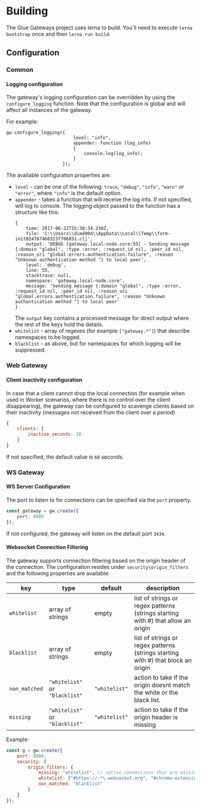 # Building

The Glue Gateways project uses lerna to build. You'll need to execute `lerna bootstrap` once and then `lerna run build`.

## Configuration

### Common

#### Logging configuration

The gateway's logging configuration can be overridden by using the ```configure_logging``` function. Note that the configuration is global and will affect all instances of the gateway.

For example:
```
gw.configure_logging({
                         level: "info",
                         appender: function (log_info)
                         {
                             console.log(log_info);
                         }
                     });
```
The available configuration properties are:
- ```level``` - can be one of the following: ```trace```, ```"debug"```, ```"info"```, ```"warn"``` or ```"error"```, where ```"info"``` is the default option.
- ```appender``` - takes a function that will receive the log info. If not specified, will log to console. The logging object passed to the function has a structure like this:
    ```
    {
        time: 2017-06-22T15:38:34.230Z,
        file: 'C:\\Users\\dimd00d\\AppData\\Local\\Temp\\form-init8247674603237706851.clj',
        output: 'DEBUG [gateway.local-node.core:55] - Sending message {:domain "global", :type :error, :request_id nil, :peer_id nil, :reason_uri "global.errors.authentication.failure", :reason "Unknown authentication method "} to local peer',
        level: 'debug',
        line: 55,
        stacktrace: null,
        namespace: 'gateway.local-node.core',
        message: 'Sending message {:domain "global", :type :error, :request_id nil, :peer_id nil, :reason_uri "global.errors.authentication.failure", :reason "Unknown authentication method "} to local peer'
    }
    ```
    The ```output``` key contains a processed message for direct output where the rest of the keys hold the details.
- ```whitelist``` - array of regexes (for example ```["gateway.*"]```) that describe namespaces to be logged.
- ```blacklist``` - as above, but for namespaces for which logging will be suppressed.

### Web Gateway

#### Client inactivity configuration

In case that a client cannot drop the local connection (for example when used in Worker scenarios, where there is no control over the client disappearing), the gateway can be configured to scavenge clients based on their inactivity (messages not received from the client over a period)

```js
{
    clients: {
        inactive_seconds: 10
    }
}
```

If not specified, the default value is `60` seconds.

### WS Gateway

#### WS Server Configuration

The port to listen to for connections can be specified via the `port` property.

```js
const gateway = gw.create({
    port: 8080
});
```

If not configured, the gateway will listen on the default port `3434`.

#### Websocket Connection Filtering

The gateway supports connection filtering based on the origin header of the connection. The configuration resides under `security\origin_filters` and
the following properties are available:

| key        | type    | default | description                   |
|------------|---------|---------|-------------------------------|
| `whitelist` | array of strings  | empty | list of strings or regex patterns (strings starting with #) that allow an origin |
| `blacklist`   | array of strings | empty | list of strings or regex patterns (strings starting with #) that block an origin |
| `non_matched` | `"whitelist"` or `"blacklist"` | `"whitelist"` | action to take if the origin doesnt match the white or the black list. |
| `missing` | `"whitelist"` or `"blacklist"` | `"whitelist"` | action to take if the origin header is missing |

Example:

```js
const g = gw.create({
    port: 8080,
    security: {
        origin_filters: {
            missing: "whitelist", // native connections that are missing an origin header are allowed
            whitelist: ["#https://.*\.websocket.org", "#chrome-extension://.*"], // only accept connections from the test site and the chrome extensions
            non_matched: "blacklist"
        }
    }
});
```